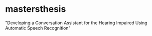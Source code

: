 # mastersthesis

"Developing a Conversation Assistant for the Hearing Impaired Using Automatic Speech Recognition"
